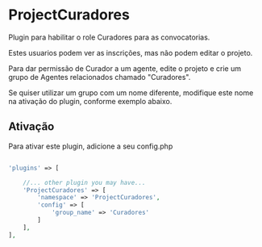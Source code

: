 # ProjectCuradores
Plugin para habilitar o role Curadores para as convocatorias.

Estes usuarios podem ver as inscrições, mas não podem editar o projeto.

Para dar permissão de Curador a um agente, edite o projeto e crie um grupo de Agentes relacionados chamado "Curadores".

Se quiser utilizar um grupo com um nome diferente, modifique este nome na ativação do plugin, conforme exemplo abaixo.

## Ativação

Para ativar este plugin, adicione a seu config.php

```PHP

'plugins' => [

    //... other plugin you may have...
    'ProjectCuradores' => [
        'namespace' => 'ProjectCuradores',
        'config' => [
            'group_name' => 'Curadores'
        ]
    ],
],

```
